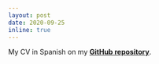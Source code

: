 ```yaml
---
layout: post
date: 2020-09-25
inline: true
---
```


My CV in Spanish on my <a href="https://github.com/carlacisternasg/CV-LuaLaTeX/blob/master/spanish-version/CV-Carla-Cisternas.pdf" target="_blank"><strong>GitHub repository</strong></a>.

